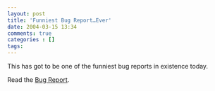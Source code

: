 ```yaml
---
layout: post
title: 'Funniest Bug Report…Ever'
date: 2004-03-15 13:34
comments: true
categories : []
tags:
---
```

This has got to be one of the funniest bug reports in existence today.

Read the <a href="http://bugs.gentoo.org/show_bug.cgi?id=35890">Bug Report</a>.

